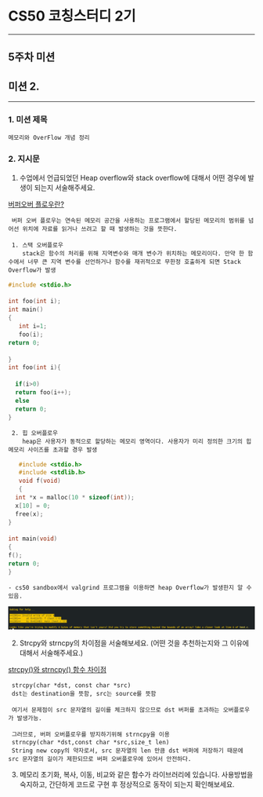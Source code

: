 # CS50 코칭스터디 2기

---

## 5주차 미션

## 미션 2.

---


### 1. 미션 제목

    메모리와 OverFlow 개념 정리

### 2. 지시문

  1) 수업에서 언급되었던 Heap overflow와 stack overflow에 대해서 어떤 경우에 발생이 되는지 서술해주세요.

 [버퍼오버 플로우란?](https://je0n-je.tistory.com/12)

     버퍼 오버 플로우는 연속된 메모리 공간을 사용하는 프로그램에서 할당된 메모리의 범위를 넘어선 위치에 자료를 읽거나 쓰려고 할 때 발생하는 것을 뜻한다.

     1. 스택 오버플로우
        stack은 함수의 처리를 위해 지역변수와 매개 변수가 위치하는 메모리이다. 만약 한 함수에서 너무 큰 지역 변수를 선언하거나 함수를 재귀적으로 무한정 호출하게 되면 Stack Overflow가 발생

 ```C
#include <stdio.h>

int foo(int i);
int main()
{
    int i=1;
    foo(i);
 return 0;

}
int foo(int i){

   if(i>0)
   return foo(i++);
   else 
   return 0;
}

 ```

     2. 힙 오버플로우
        heap은 사용자가 동적으로 할당하는 메모리 영역이다. 사용자가 미리 정의한 크기의 힙 메모리 사이즈를 초과할 경우 발생
 ```C
    #include <stdio.h>
    #include <stdlib.h>
    void f(void)
    {
   int *x = malloc(10 * sizeof(int));
   x[10] = 0;
   free(x);
}

 int main(void)
 {
f();
return 0;
}   
```
    - cs50 sandbox에서 valgrind 프로그램을 이용하면 heap Overflow가 발생한지 알 수 있음.
![heapOverflow](./heap_overflow.PNG)

  2) Strcpy와 strncpy의 차이점을 서술해보세요. (어떤 것을 추천하는지와 그 이유에 대해서 서술해주세요.)

 [strcpy()와 strncpy() 함수 차이점](https://m.blog.naver.com/PostView.nhn?blogId=on21life&logNo=221479472885&proxyReferer=https:%2F%2Fwww.google.com%2F)

     strcpy(char *dst, const char *src)
     dst는 destination을 뜻함, src는 source를 뜻함

     여기서 문제점이 src 문자열의 길이를 체크하지 않으므로 dst 버퍼를 초과하는 오버플로우가 발생가능.

     그러므로, 버퍼 오버플로우를 방지하기위해 strncpy을 이용
     strncpy(char *dst,const char *src,size_t len)
     String new copy의 약자로서, src 문자열의 len 만큼 dst 버퍼에 저장하기 때문에 src 문자열의 길이가 제한되므로 버퍼 오버플로우에 있어서 안전하다.

  3) 메모리 초기화, 복사, 이동, 비교와 같은 함수가 라이브러리에 있습니다. 사용방법을 숙지하고, 간단하게 코드로 구현 후 정상적으로 동작이 되는지 확인해보세요.
  

